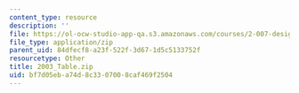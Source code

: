 ```yaml
---
content_type: resource
description: ''
file: https://ol-ocw-studio-app-qa.s3.amazonaws.com/courses/2-007-design-and-manufacturing-i-spring-2009/bf7d05eba74d8c3307008caf469f2504_2003_Table.zip
file_type: application/zip
parent_uid: 84dfecf8-a23f-522f-3d67-1d5c5133752f
resourcetype: Other
title: 2003_Table.zip
uid: bf7d05eb-a74d-8c33-0700-8caf469f2504
---
```

